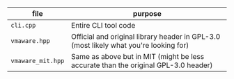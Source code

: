 | file | purpose |
|------|---------|
| `cli.cpp`  | Entire CLI tool code |
| `vmaware.hpp` | Official and original library header in GPL-3.0 (most likely what you're looking for) |
| `vmaware_mit.hpp` | Same as above but in MIT (might be less accurate than the original GPL-3.0 header) |